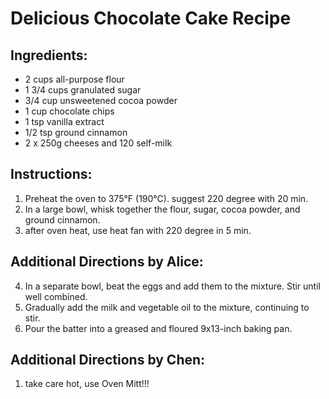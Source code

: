 # Delicious Chocolate Cake Recipe

## Ingredients:
- 2 cups all-purpose flour
- 1 3/4 cups granulated sugar
- 3/4 cup unsweetened cocoa powder
- 1 cup chocolate chips
- 1 tsp vanilla extract
- 1/2 tsp ground cinnamon
- 2 x 250g cheeses and 120 self-milk

## Instructions:
1. Preheat the oven to 375°F (190°C). suggest 220 degree with 20 min.
2. In a large bowl, whisk together the flour, sugar, cocoa powder, and ground cinnamon.
3. after oven heat, use heat fan with 220 degree in 5 min.

## Additional Directions by Alice:
4. In a separate bowl, beat the eggs and add them to the mixture. Stir until well combined.
5. Gradually add the milk and vegetable oil to the mixture, continuing to stir.
6. Pour the batter into a greased and floured 9x13-inch baking pan.

## Additional Directions by Chen:
1. take care hot, use Oven Mitt!!!